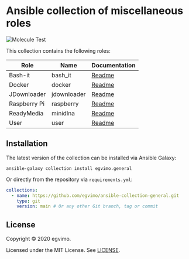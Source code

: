 # Ansible collection of miscellaneous roles

![Molecule Test](https://github.com/egvimo/ansible-collection-general/workflows/Molecule%20Test/badge.svg)

This collection contains the following roles:

| Role         | Name        | Documentation                         |
| ------------ | ----------- | ------------------------------------- |
| Bash-it      | bash_it     | [Readme](roles/bash_it/README.md)     |
| Docker       | docker      | [Readme](roles/docker/README.md)      |
| JDownloader  | jdownloader | [Readme](roles/jdownloader/README.md) |
| Raspberry Pi | raspberry   | [Readme](roles/raspberry/README.md)   |
| ReadyMedia   | minidlna    | [Readme](roles/minidlna/README.md)    |
| User         | user        | [Readme](roles/user/README.md)        |

## Installation

The latest version of the collection can be installed via Ansible Galaxy:

```shell
ansible-galaxy collection install egvimo.general
```

Or directly from the repository via `requirements.yml`:

```yml
collections:
  - name: https://github.com/egvimo/ansible-collection-general.git
    type: git
    version: main # Or any other Git branch, tag or commit
```

## License

Copyright © 2020 egvimo.

Licensed under the MIT License. See [LICENSE](LICENSE).
